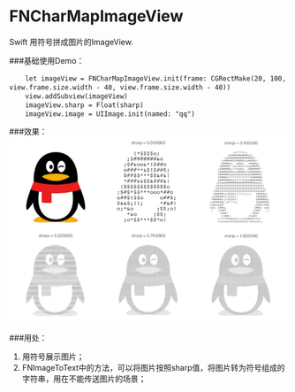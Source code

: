# FNCharMapImageView
Swift 用符号拼成图片的ImageView.

###基础使用Demo：

```
	let imageView = FNCharMapImageView.init(frame: CGRectMake(20, 100, view.frame.size.width - 40, view.frame.size.width - 40))
	view.addSubview(imageView)
	imageView.sharp = Float(sharp)
	imageView.image = UIImage.init(named: "qq")
```

###效果：
![DemoImage](readme_images/FNCharMapImageViewDemo.png)

###用处：
1. 用符号展示图片；
2. FNImageToText中的方法，可以将图片按照sharp值，将图片转为符号组成的字符串，用在不能传送图片的场景；